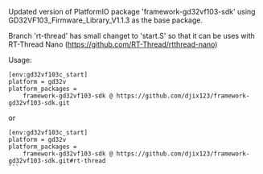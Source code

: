 Updated version of PlatformIO package 'framework-gd32vf103-sdk' using GD32VF103_Firmware_Library_V1.1.3 as the base package.

Branch 'rt-thread' has small changet to 'start.S' so that it can be uses with RT-Thread Nano
(https://github.com/RT-Thread/rtthread-nano)

Usage:

```
[env:gd32vf103c_start]
platform = gd32v
platform_packages =
    framework-gd32vf103-sdk @ https://github.com/djix123/framework-gd32vf103-sdk.git
```

or

````
[env:gd32vf103c_start]
platform = gd32v
platform_packages =
    framework-gd32vf103-sdk @ https://github.com/djix123/framework-gd32vf103-sdk.git#rt-thread
```
